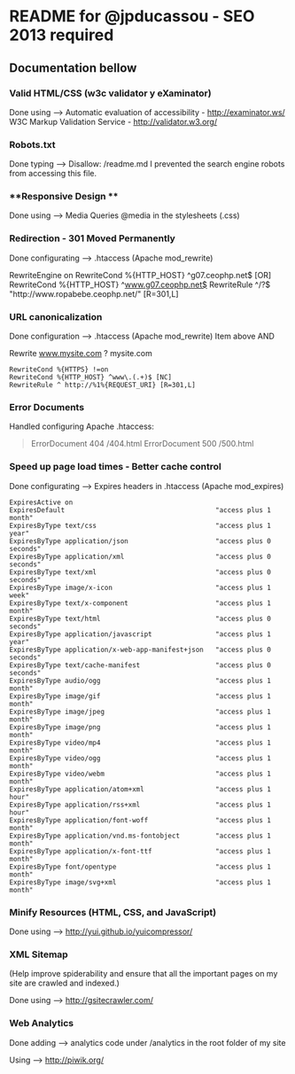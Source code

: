 # README for @jpducassou - SEO 2013 required

## Documentation bellow

### **Valid HTML/CSS (w3c validator y eXaminator)**

Done using -->
Automatic evaluation of accessibility - http://examinator.ws/
W3C Markup Validation Service - http://validator.w3.org/

### **Robots.txt**

Done typing --> Disallow: /readme.md 
I prevented the search engine robots from accessing this file.

### **Responsive Design **

Done using --> Media Queries @media in the stylesheets (.css)

### **Redirection - 301 Moved Permanently**

Done configurating --> .htaccess (Apache mod_rewrite)

> <IfModule mod_rewrite.c>
  RewriteEngine on
  RewriteCond %{HTTP_HOST} ^g07.ceophp.net$ [OR]
  RewriteCond %{HTTP_HOST} ^www.g07.ceophp.net$
  RewriteRule ^/?$ "http\:\/\/www\.ropabebe.ceophp\.net\/" [R=301,L]
  </IfModule>

### **URL canonicalization**

Done configuration --> .htaccess (Apache mod_rewrite)
Item above AND

Rewrite www.mysite.com ? mysite.com
> <IfModule mod_rewrite.c>
    RewriteCond %{HTTPS} !=on
    RewriteCond %{HTTP_HOST} ^www\.(.+)$ [NC]
    RewriteRule ^ http://%1%{REQUEST_URI} [R=301,L]
  </IfModule>

### **Error Documents**

Handled configuring Apache .htaccess:
>ErrorDocument 404 /404.html
>ErrorDocument 500 /500.html

### **Speed up page load times - Better cache control**

Done configurating --> Expires headers in .htaccess (Apache mod_expires)

>
<IfModule mod_expires.c>

    ExpiresActive on
    ExpiresDefault                                      "access plus 1 month" 
    ExpiresByType text/css                              "access plus 1 year"
    ExpiresByType application/json                      "access plus 0 seconds"
    ExpiresByType application/xml                       "access plus 0 seconds"
    ExpiresByType text/xml                              "access plus 0 seconds"
    ExpiresByType image/x-icon                          "access plus 1 week"
    ExpiresByType text/x-component                      "access plus 1 month"
    ExpiresByType text/html                             "access plus 0 seconds"
    ExpiresByType application/javascript                "access plus 1 year"
    ExpiresByType application/x-web-app-manifest+json   "access plus 0 seconds"
    ExpiresByType text/cache-manifest                   "access plus 0 seconds"
    ExpiresByType audio/ogg                             "access plus 1 month"
    ExpiresByType image/gif                             "access plus 1 month"
    ExpiresByType image/jpeg                            "access plus 1 month"
    ExpiresByType image/png                             "access plus 1 month"
    ExpiresByType video/mp4                             "access plus 1 month"
    ExpiresByType video/ogg                             "access plus 1 month"
    ExpiresByType video/webm                            "access plus 1 month"
    ExpiresByType application/atom+xml                  "access plus 1 hour"
    ExpiresByType application/rss+xml                   "access plus 1 hour"
    ExpiresByType application/font-woff                 "access plus 1 month"
    ExpiresByType application/vnd.ms-fontobject         "access plus 1 month"
    ExpiresByType application/x-font-ttf                "access plus 1 month"
    ExpiresByType font/opentype                         "access plus 1 month"
    ExpiresByType image/svg+xml                         "access plus 1 month"

</IfModule>

### **Minify Resources (HTML, CSS, and JavaScript)**

Done using --> http://yui.github.io/yuicompressor/

### XML Sitemap 

(Help improve spiderability and ensure that all the important pages on my site are crawled and indexed.)

Done using --> http://gsitecrawler.com/

### Web Analytics 

Done adding --> analytics code under /analytics in the root folder of my site

Using --> http://piwik.org/


























